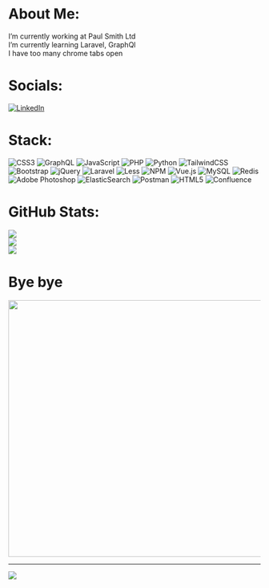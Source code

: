 # About Me:
I’m currently working at Paul Smith Ltd<br>
I’m currently learning Laravel, GraphQl<br>
I have too many chrome tabs open

# Socials:
[![LinkedIn](https://img.shields.io/badge/LinkedIn-%230077B5.svg?logo=linkedin&logoColor=white)](https://linkedin.com/in/bradarch) 

# Stack:
![CSS3](https://img.shields.io/badge/css3-%231572B6.svg?style=flat-square&logo=css3&logoColor=white) ![GraphQL](https://img.shields.io/badge/-GraphQL-E10098?style=flat-square&logo=graphql&logoColor=white) ![JavaScript](https://img.shields.io/badge/javascript-%23323330.svg?style=flat-square&logo=javascript&logoColor=%23F7DF1E) ![PHP](https://img.shields.io/badge/php-%23777BB4.svg?style=flat-square&logo=php&logoColor=white) ![Python](https://img.shields.io/badge/python-3670A0?style=flat-square&logo=python&logoColor=ffdd54) ![TailwindCSS](https://img.shields.io/badge/tailwindcss-%2338B2AC.svg?style=flat-square&logo=tailwind-css&logoColor=white) ![Bootstrap](https://img.shields.io/badge/bootstrap-%23563D7C.svg?style=flat-square&logo=bootstrap&logoColor=white) ![jQuery](https://img.shields.io/badge/jquery-%230769AD.svg?style=flat-square&logo=jquery&logoColor=white) ![Laravel](https://img.shields.io/badge/laravel-%23FF2D20.svg?style=flat-square&logo=laravel&logoColor=white) ![Less](https://img.shields.io/badge/less-2B4C80?style=flat-square&logo=less&logoColor=white) ![NPM](https://img.shields.io/badge/NPM-%23000000.svg?style=flat-square&logo=npm&logoColor=white) ![Vue.js](https://img.shields.io/badge/vuejs-%2335495e.svg?style=flat-square&logo=vuedotjs&logoColor=%234FC08D) ![MySQL](https://img.shields.io/badge/mysql-%2300f.svg?style=flat-square&logo=mysql&logoColor=white) ![Redis](https://img.shields.io/badge/redis-%23DD0031.svg?style=flat-square&logo=redis&logoColor=white) ![Adobe Photoshop](https://img.shields.io/badge/adobephotoshop-%2331A8FF.svg?style=flat-square&logo=adobephotoshop&logoColor=white) ![ElasticSearch](https://img.shields.io/badge/-ElasticSearch-005571?style=flat-square&logo=elasticsearch) ![Postman](https://img.shields.io/badge/Postman-FF6C37?style=flat-square&logo=postman&logoColor=white) ![HTML5](https://img.shields.io/badge/html5-%23E34F26.svg?style=flat-square&logo=html5&logoColor=white) ![Confluence](https://img.shields.io/badge/confluence-%23172BF4.svg?style=flat-square&logo=confluence&logoColor=white)
# GitHub Stats:
![](https://github-readme-stats.vercel.app/api?username=itsbreadd&theme=dark&hide_border=true&include_all_commits=false&count_private=false)<br/>
![](https://github-readme-streak-stats.herokuapp.com/?user=itsbreadd&theme=dark&hide_border=true)<br/>
![](https://github-readme-stats.vercel.app/api/top-langs/?username=itsbreadd&theme=dark&hide_border=true&include_all_commits=false&count_private=false&layout=compact)

# Bye bye
<img src="https://gifdb.com/images/high/one-piece-funny-luffy-and-zoro-snkswztgq8yfuckv.webp" width="512px"/>

---
[![](https://visitcount.itsvg.in/api?id=itsbreadd&icon=5&color=8)](https://visitcount.itsvg.in)
